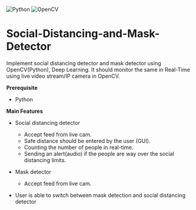 
<img alt="Python" src="https://img.shields.io/badge/python-%2314354C.svg?style=for-the-badge&logo=python&logoColor=white"/> <img alt="OpenCV" src="https://img.shields.io/badge/opencv-%23white.svg?style=for-the-badge&logo=opencv&logoColor=white"/>

# Social-Distancing-and-Mask-Detector 

Implement social distancing detector and mask detector using OpenCV(Python), Deep Learning. It should monitor the same in Real-Time using live video stream/IP camera in OpenCV.

**Prerequisite**
* Python

**Main Features**
* Social distancing detector
  - Accept feed from live cam.
  - Safe distance should be entered by the user (GUI).
  - Counting the number of people in real-time.
  - Sending an alert(audio) if the people are way over the social distancing limits.
  
* Mask detector
  - Accept feed from live cam.
 
* User is able to switch between mask detection and social distancing detector

